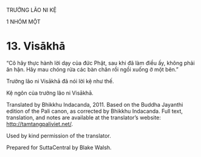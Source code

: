 TRƯỞNG LÃO NI KỆ

1 NHÓM MỘT

# 13\. Visākhā

“Cô hãy thực hành lời dạy của đức Phật, sau khi đã làm điều ấy, không phải ân hận. Hãy mau chóng rửa các bàn chân rồi ngồi xuống ở một bên.”

Trưởng lão ni Visākhā đã nói lời kệ như thế.

Kệ ngôn của trưởng lão ni Visākhā.

Translated by Bhikkhu Indacanda, 2011. Based on the Buddha Jayanthi edition of the Pali canon, as corrected by Bhikkhu Indacanda. Full text, translation, and notes are available at the translator’s website: http://tamtangpaliviet.net/.

Used by kind permission of the translator.

Prepared for SuttaCentral by Blake Walsh.